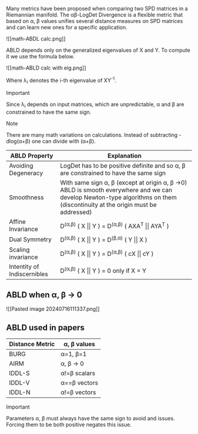 Many metrics have been proposed when comparing two SPD matrices in a Riemannian manifold.
The αβ-LogDet Divergence is a flexible metric that based on α, β values unifies several distance measures on SPD matrices and can learn new ones for a specific application.

![[math-ABDL calc.png]]

ABLD depends only on the generalized eigenvalues of X and Y. To compute it we use the formula below.

![[math-ABLD calc with eig.png]]

Where λ<sub>i</sub> denotes  the i-th eigenvalue of XY<sup>-1</sup>.

>[!important]
>Since λ<sub>i</sub> depends on input matrices, which are unpredictable, α and β are constrained to have the same sign.

> [!note]
> There are many math variations on calculations. Instead of subtracting -dlog(α+β) one can divide with (α+β).

| ABLD Property               | Explanation                                                                                                                                                                 |
| --------------------------- | --------------------------------------------------------------------------------------------------------------------------------------------------------------------------- |
| Avoiding Degeneracy         | LogDet has to be positive definite and so α, β are constrained to have the same sign                                                                                        |
| Smoothness                  | With same sign α, β (except at origin α, β ->0) ABLD is smooth everywhere and we can develop Newton-type algorithms on them (discontinuity at the origin must be addressed) |
| Affine Invariance           | D<sup>(α,β)</sup> ( Χ \|\| Υ ) = D<sup>(α,β)</sup> ( AΧA<sup>T</sup> \|\| AYA<sup>T</sup> )                                                                                 |
| Dual Symmetry               | D<sup>(α,β)</sup> ( Χ \|\| Υ ) = D<sup>(β,α)</sup> ( Y \|\| X )                                                                                                             |
| Scaling invariance          | D<sup>(α,β)</sup> ( Χ \|\| Υ ) = D<sup>(α,β)</sup> ( cΧ \|\| cY )                                                                                                           |
| Intentity of Indiscernibles | D<sup>(α,β)</sup> ( Χ \|\| Υ ) = 0 only if X = Y                                                                                                                            |

## ABLD when α, β -> 0

![[Pasted image 20240716111337.png]]
## ABLD used in papers

| Distance Metric | α, β values  |
| --------------- | ------------ |
| BURG            | α=1, β=1     |
| AIRM            | α, β -> 0    |
| IDDL-S          | α!=β scalars |
| IDDL-V          | α==β vectors |
| IDDL-N          | α!=β vectors |

> [!important]
> Parameters α, β must always have the same sign to avoid and issues. Forcing them to be both positive negates this issue.



